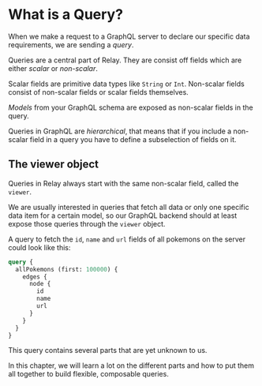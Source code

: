 # What is a Query?

When we make a request to a GraphQL server to declare our specific data requirements, we are sending a *query*.

Queries are a central part of Relay. They are consist off fields which are either *scalar* or *non-scalar*.

Scalar fields are primitive data types like `String` or `Int`.
Non-scalar fields consist of non-scalar fields or scalar fields themselves.

*Models* from your GraphQL schema are exposed as non-scalar fields in the query.

Queries in GraphQL are *hierarchical*, that means that if you include a non-scalar field in a query you have to define a subselection of fields on it.

## The viewer object

Queries in Relay always start with the same non-scalar field, called the `viewer`.

We are usually interested in queries that fetch all data or only one specific data item for a certain model, so our GraphQL backend should at least expose those queries through the `viewer` object.

A query to fetch the `id`, `name` and `url` fields of all pokemons on the server could look like this:

```graphql
query {
  allPokemons (first: 100000) {
    edges {
      node {
        id
        name
        url
      }
    }
  }
}
```

This query contains several parts that are yet unknown to us.

In this chapter, we will learn a lot on the different parts and how to put them all together to build flexible, composable queries.
